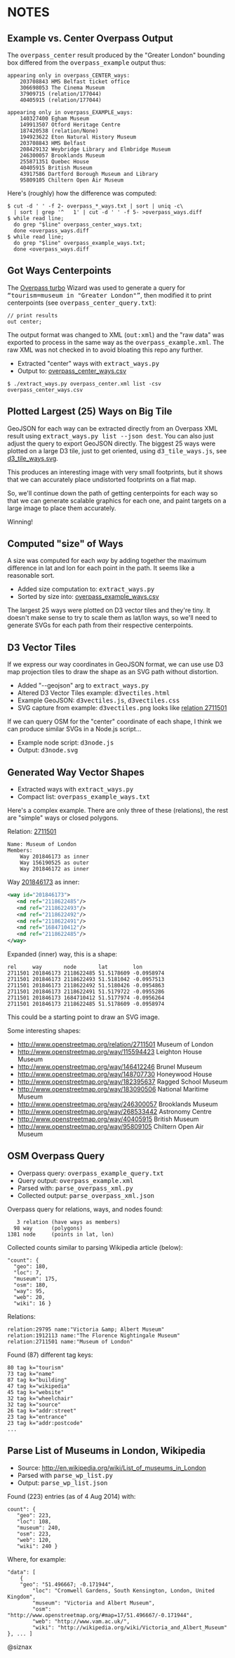 NOTES
=====

Example vs. Center Overpass Output
----------------------------------

The <tt>overpass_center</tt> result produced by the "Greater London"
bounding box differed from the <tt>overpass_example</tt> output thus:

```
appearing only in overpass_CENTER_ways:
    203708843 HMS Belfast ticket office
    306698053 The Cinema Museum
    37909715 (relation/177044)
    40405915 (relation/177044)

appearing only in overpass_EXAMPLE_ways:
    140327400 Egham Museum
    149913507 Otford Heritage Centre
    187420538 (relation/None)
    194923622 Eton Natural History Museum
    203708843 HMS Belfast
    208429132 Weybridge Library and Elmbridge Museum
    246300057 Brooklands Museum
    255871351 Quebec House
    40405915 British Museum
    43917586 Dartford Borough Museum and Library
    95809105 Chiltern Open Air Museum
```

Here's (roughly) how the difference was computed:

```shell
$ cut -d ' ' -f 2- overpass_*_ways.txt | sort | uniq -c\
  | sort | grep '^   1' | cut -d ' ' -f 5- >overpass_ways.diff
$ while read line;
  do grep "$line" overpass_center_ways.txt;
  done <overpass_ways.diff
$ while read line;
  do grep "$line" overpass_example_ways.txt;
  done <overpass_ways.diff
```

Got Ways Centerpoints
---------------------

The [Overpass turbo](http://overpass-turbo.eu/) Wizard was used to
generate a query for <tt>“tourism=museum in "Greater London"”</tt>,
then modified it to print centerpoints (see 
<tt>overpass_center_query.txt</tt>): 

```
// print results
out center;
```

The output format was changed to XML (<tt>out:xml</tt>) and the "raw
data" was exported to process in the same way as the
<tt>overpass_example.xml</tt>. The raw XML was not checked in to avoid
bloating this repo any further.

* Extracted "center" ways with <tt>extract_ways.py</tt>
* Output to: [overpass_center_ways.csv](https://github.com/goodformandspectacle/londonmuseums/blob/master/overpass_center_ways.csv)

```shell
$ ./extract_ways.py overpass_center.xml list -csv overpass_center_ways.csv
```


Plotted Largest (25) Ways on Big Tile
-------------------------------------

GeoJSON for each way can be extracted directly from an Overpass XML
result using <tt>extract_ways.py list --json dest</tt>. You can also
just adjust the query to export GeoJSON directly. The biggest 25
ways were plotted on a large D3 tile, just to get oriented, using
<tt>d3_tile_ways.js</tt>, see
[d3_tile_ways.svg](https://github.com/goodformandspectacle/londonmuseums/blob/master/d3_tile_ways.svg). 

This produces an interesting image with very small footprints, but it
shows that we can accurately place undistorted footprints on a flat
map. 

So, we'll continue down the path of getting centerpoints for each way
so that we can generate scalable graphics for each one, and paint
targets on a large image to place them accurately.

Winning!


Computed "size" of Ways
-----------------------

A size was computed for each _way_ by adding together the maximum
difference in lat and lon for each point in the path. It seems like
a reasonable sort.

* Added size computation to: <tt>extract_ways.py</tt>
* Sorted by size into: [overpass_example_ways.csv](https://github.com/goodformandspectacle/londonmuseums/blob/master/overpass_example_ways.csv)

The largest 25 ways were plotted on D3 vector tiles and they're
tiny. It doesn't make sense to try to scale them as lat/lon ways, so
we'll need to generate SVGs for each path from their respective
centerpoints. 


D3 Vector Tiles
---------------

If we express our way coordinates in GeoJSON format, we can use use D3
map projection tiles to draw the shape as an SVG path without
distortion. 

* Added "--geojson" arg to <tt>extract_ways.py</tt>
* Altered D3 Vector Tiles example: <tt>d3vectiles.html</tt>
* Example GeoJSON: <tt>d3vectiles.js</tt>, <tt>d3vectiles.css</tt>
* SVG capture from example: <tt>d3vectiles.png</tt> looks like
  [relation 2711501](http://www.openstreetmap.org/relation/2711501)

If we can query OSM for the "center" coordinate of each shape, I think
we can produce similar SVGs in a Node.js script...

* Example node script: <tt>d3node.js</tt>
* Output: <tt>d3node.svg</tt>


Generated Way Vector Shapes
---------------------------

* Extracted ways with <tt>extract_ways.py</tt>
* Compact list: <tt>overpass_example_ways.txt</tt>

Here's a complex example. There are only three of these (relations),
the rest are "simple" ways or closed polygons. 

Relation: [2711501](http://www.openstreetmap.org/relation/2711501)

    Name: Museum of London
    Members:
        Way 201846173 as inner
        Way 156190525 as outer
        Way 201846172 as inner

Way [201846173](http://www.openstreetmap.org/way/201846173) as inner:

```xml
<way id="201846173">
   <nd ref="2118622485"/>
   <nd ref="2118622493"/>
   <nd ref="2118622492"/>
   <nd ref="2118622491"/>
   <nd ref="1684710412"/>
   <nd ref="2118622485"/>
</way>
```

Expanded (inner) way, this is a shape:

    rel     way       node       lat        lon
    2711501 201846173 2118622485 51.5178609 -0.0958974
    2711501 201846173 2118622493 51.5181042 -0.0957513
    2711501 201846173 2118622492 51.5180426 -0.0954863
    2711501 201846173 2118622491 51.5179722 -0.0955286
    2711501 201846173 1684710412 51.5177974 -0.0956264
    2711501 201846173 2118622485 51.5178609 -0.0958974

This could be a starting point to draw an SVG image.

Some interesting shapes:

* http://www.openstreetmap.org/relation/2711501 Museum of London
* http://www.openstreetmap.org/way/115594423 Leighton House Museum
* http://www.openstreetmap.org/way/146412246 Brunel Museum
* http://www.openstreetmap.org/way/148707730 Honeywood House
* http://www.openstreetmap.org/way/182395637 Ragged School Museum
* http://www.openstreetmap.org/way/183090506 National Maritime Museum
* http://www.openstreetmap.org/way/246300057 Brooklands Museum
* http://www.openstreetmap.org/way/268533442 Astronomy Centre   
* http://www.openstreetmap.org/way/40405915 British Museum 
* http://www.openstreetmap.org/way/95809105 Chiltern Open Air Museum



OSM Overpass Query
------------------

* Overpass query: <tt>overpass_example_query.txt</tt>
* Query output: <tt>overpass_example.xml</tt>
* Parsed with: <tt>parse_overpass_xml.py</tt>
* Collected output: <tt>parse_overpass_xml.json</tt>

Overpass query for relations, ways, and nodes found:

       3 relation (have ways as members)
      98 way      (polygons)
    1381 node     (points in lat, lon)

Collected counts similar to parsing Wikipedia article (below):

    "count": {
      "geo": 180, 
      "loc": 7, 
      "museum": 175, 
      "osm": 180, 
      "way": 95, 
      "web": 20, 
      "wiki": 16 }

Relations:

    relation:29795 name:"Victoria &amp; Albert Museum"
    relation:1912113 name:"The Florence Nightingale Museum"
    relation:2711501 name:"Museum of London"

Found (87) different tag keys:

    80 tag k="tourism"
    73 tag k="name"
    87 tag k="building"
    47 tag k="wikipedia"
    45 tag k="website"
    32 tag k="wheelchair"
    32 tag k="source"
    26 tag k="addr:street"
    23 tag k="entrance"
    23 tag k="addr:postcode"
    ...


Parse List of Museums in London, Wikipedia
------------------------------------------

* Source: <http://en.wikipedia.org/wiki/List_of_museums_in_London>
* Parsed with <tt>parse_wp_list.py</tt>
* Output: <tt>parse_wp_list.json</tt>

Found (223) entries (as of 4 Aug 2014) with:

    count": {
       "geo": 223,
       "loc": 108,
       "museum": 240,
       "osm": 223,
       "web": 120,
       "wiki": 240 }


Where, for example:

    "data": [
        {
	    "geo": "51.496667; -0.171944",
            "loc": "Cromwell Gardens, South Kensington, London, United Kingdom",
            "museum": "Victoria and Albert Museum",
            "osm": "http://www.openstreetmap.org/#map=17/51.496667/-0.171944",
            "web": "http://www.vam.ac.uk/",
            "wiki": "http://wikipedia.org/wiki/Victoria_and_Albert_Museum" }, ... ]

@siznax
